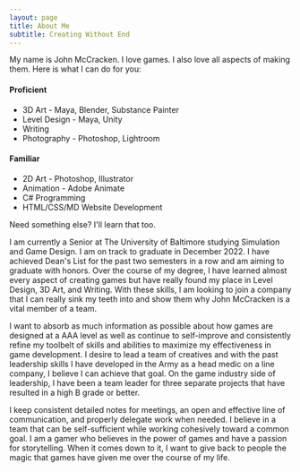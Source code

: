 ```yaml
---
layout: page
title: About Me
subtitle: Creating Without End
---
```


My name is John McCracken. I love games. I also love all aspects of making them. Here is what I can do for you:

#### Proficient
- 3D Art - Maya, Blender, Substance Painter
- Level Design - Maya, Unity
- Writing
- Photography - Photoshop, Lightroom

#### Familiar
- 2D Art - Photoshop, Illustrator
- Animation - Adobe Animate
- C# Programming
- HTML/CSS/MD Website Development

Need something else? I'll learn that too.


I am currently a Senior at The University of Baltimore studying Simulation and Game Design. I am on track to graduate in December 2022. I have achieved Dean's List for the past two semesters in a row and am aiming to graduate with honors. Over the course of my degree, I have learned almost every aspect of creating games but have really found my place in Level Design, 3D Art, and Writing. With these skills, I am looking to join a company that I can really sink my teeth into and show them why John McCracken is a vital member of a team.


I want to absorb as much information as possible about how games are designed at a AAA level as well as continue to self-improve and consistently refine my toolbelt of skills and abilities to maximize my effectiveness in game development. I desire to lead a team of creatives and with the past leadership skills I have developed in the Army as a head medic on a line company, I believe I can achieve that goal. On the game industry side of leadership, I have been a team leader for three separate projects that have resulted in a high B grade or better.


I keep consistent detailed notes for meetings, an open and effective line of communication, and properly delegate work when needed. I believe in a team that can be self-sufficient while working cohesively toward a common goal. I am a gamer who believes in the power of games and have a passion for storytelling. When it comes down to it, I want to give back to people the magic that games have given me over the course of my life.

